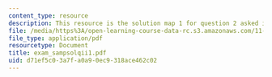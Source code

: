 ```yaml
---
content_type: resource
description: This resource is the solution map 1 for question 2 asked in sample exam.
file: /media/https%3A/open-learning-course-data-rc.s3.amazonaws.com/11-520-a-workshop-on-geographic-information-systems-fall-2005/d71ef5c03a7fa0a90ec9318ace462c02_exam_sampsolqii1.pdf
file_type: application/pdf
resourcetype: Document
title: exam_sampsolqii1.pdf
uid: d71ef5c0-3a7f-a0a9-0ec9-318ace462c02
---
```

